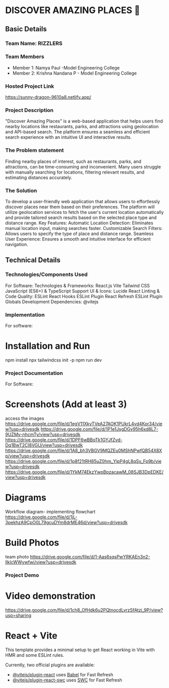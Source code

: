 # DISCOVER AMAZING PLACES 🎯


## Basic Details
### Team Name: RIZZLERS


### Team Members
- Member 1: Namya Paul -Model Engineering College
- Member 2: Krishna Nandana P - Model Engineering College


### Hosted Project Link
https://sunny-dragon-9610a8.netlify.app/

### Project Description
"Discover Amazing Places" is a web-based application that helps users find nearby locations like restaurants, parks, and attractions using geolocation and API-based search. The platform ensures a seamless and efficient search experience with an intuitive UI and interactive results.

### The Problem statement
Finding nearby places of interest, such as restaurants, parks, and attractions, can be time-consuming and inconvenient. Many users struggle with manually searching for locations, filtering relevant results, and estimating distances accurately.

### The Solution
To develop a user-friendly web application that allows users to effortlessly discover places near them based on their preferences. The platform will utilize geolocation services to fetch the user's current location automatically and provide tailored search results based on the selected place type and distance range.
Key Features:
Automatic Location Detection: Eliminates manual location input, making searches faster.
Customizable Search Filters: Allows users to specify the type of place and distance range.
Seamless User Experience: Ensures a smooth and intuitive interface for efficient navigation.

## Technical Details
### Technologies/Components Used
For Software:
Technologies & Frameworks:
React.js
Vite
Tailwind CSS
JavaScript (ES6+) & TypeScript Support 
UI & Icons:
Lucide React 
Linting & Code Quality:
ESLint
React Hooks ESLint Plugin 
React Refresh ESLint Plugin 
Globals
Development Dependencies:
@vitejs



### Implementation
For software:
# Installation and Run
npm install
npx tailwindcss init -p
npm run dev


### Project Documentation
For Software:

# Screenshots (Add at least 3)
access the images
https://drive.google.com/file/d/1egV11XkyTVeA27AOK1PUkrL4vd4Kor34/view?usp=drivesdk
https://drive.google.com/file/d/1P1e1JsgDGv95h6xd8L7-9UZMv-nhcmTy/view?usp=drivesdk
https://drive.google.com/file/d/1DPF6wBBqTk1GYJfZvd-Dq1BwT2Cl8VGU/view?usp=drivesdk
https://drive.google.com/file/d/1A8_bh3VBGV9MQZEu0MShNPwfQB54X8Xp/view?usp=drivesdk
https://drive.google.com/file/d/1p8f21tRH85uZ0hm_YipP4gL8qSv_Fp9b/view?usp=drivesdk
https://drive.google.com/file/d/1YkM74EkzYwpBpzacawM_08SJB3DpEDKE/view?usp=drivesdk

# Diagrams
Workflow diagram- implementing flowchart
https://drive.google.com/file/d/1jL-3pekhzA9CpO0L79gcuDYm8drME46d/view?usp=drivesdk

# Build Photos
team photo
https://drive.google.com/file/d/1-Aas6sqsPwYRKAEn3n2-llklcWWywfwi/view?usp=drivesdk

### Project Demo
# Video demonstration
https://drive.google.com/file/d/1ch8_OfHdk6u2PQtnocdLvrzSfAtzi_9P/view?usp=sharing






# React + Vite

This template provides a minimal setup to get React working in Vite with HMR and some ESLint rules.

Currently, two official plugins are available:

- [@vitejs/plugin-react](https://github.com/vitejs/vite-plugin-react/blob/main/packages/plugin-react/README.md) uses [Babel](https://babeljs.io/) for Fast Refresh
- [@vitejs/plugin-react-swc](https://github.com/vitejs/vite-plugin-react-swc) uses [SWC](https://swc.rs/) for Fast Refresh
